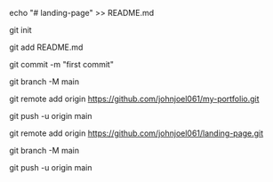 echo "# landing-page" >> README.md

git init

git add README.md

git commit -m "first commit"

git branch -M main

git remote add origin https://github.com/johnjoel061/my-portfolio.git

git push -u origin main


git remote add origin https://github.com/johnjoel061/landing-page.git

git branch -M main

git push -u origin main



